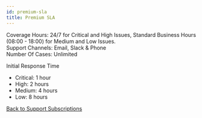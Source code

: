 ```yaml
---
id: premium-sla
title: Premium SLA
---
```


Coverage Hours: 24/7 for Critical and High Issues, Standard Business Hours (08:00 - 18:00) for Medium and Low Issues.  
Support Channels: Email, Slack & Phone  
Number Of Cases: Unlimited  
  
Initial Response Time  
- Critical: 1 hour  
- High: 2 hours  
- Medium: 4 hours  
- Low: 8 hours  
   

[Back to Support Subscriptions](support-subscription.md)
